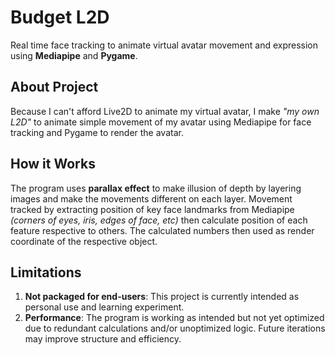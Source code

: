 # Budget L2D
Real time face tracking to animate virtual avatar movement and expression using **Mediapipe** and **Pygame**.
## About Project
Because I can't afford Live2D to animate my virtual avatar, I make *"my own L2D"* to animate simple movement of my avatar using Mediapipe for face tracking and Pygame to render the avatar.
## How it Works
The program uses **parallax effect** to make illusion of depth by layering images and make the movements different on each layer.
Movement tracked by extracting position of key face landmarks from Mediapipe *(corners of eyes, iris, edges of face, etc)* then calculate position of each feature respective to others. The calculated numbers then used as render coordinate of the respective object.
## Limitations
1. **Not packaged for end-users**: This project is currently intended as personal use and learning experiment.
2. **Performance**: The program is working as intended but not yet optimized due to redundant calculations and/or unoptimized logic. Future iterations may improve structure and efficiency.
